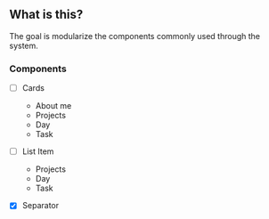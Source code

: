 ## What is this?
The goal is modularize the components commonly used through the system.
### Components
- [ ] Cards
  - About me
  - Projects
  - Day
  - Task  

- [ ] List Item
  - Projects
  - Day  
  - Task  

- [x] Separator